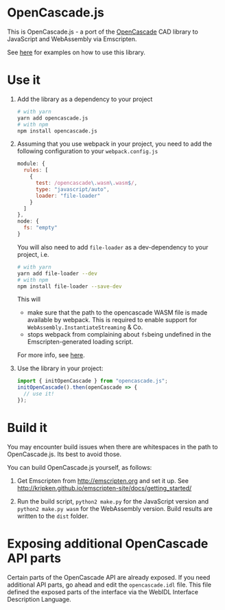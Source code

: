 OpenCascade.js
==============

This is OpenCascade.js - a port of the [OpenCascade](https://www.opencascade.com/) CAD library to JavaScript and WebAssembly via Emscripten.

See [here](https://github.com/donalffons/opencascade.js-examples) for examples on how to use this library.

# Use it

1. Add the library as a dependency to your project

    ```sh
    # with yarn
    yarn add opencascade.js
    # with npm
    npm install opencascade.js
    ```

2. Assuming that you use webpack in your project, you need to add the following configuration to your `webpack.config.js`

    ``` javascript
    module: {
      rules: [
        {
          test: /opencascade\.wasm\.wasm$/,
          type: "javascript/auto",
          loader: "file-loader"
        }
      ]
    },
    node: {
      fs: "empty"
    }
    ```
    You will also need to add `file-loader` as a dev-dependency to your project, i.e.

    ```sh
    # with yarn
    yarn add file-loader --dev
    # with npm
    npm install file-loader --save-dev
    ```

    This will

    * make sure that the path to the opencascade WASM file is made available by webpack. This is required to enable support for `WebAssembly.InstantiateStreaming` & Co.
    * stops webpack from complaining about `fs`being undefined in the Emscripten-generated loading script.
    
    For more info, see [here](https://gist.github.com/surma/b2705b6cca29357ebea1c9e6e15684cc).

3. Use the library in your project:
    ``` javascript
    import { initOpenCascade } from "opencascade.js";
    initOpenCascade().then(openCascade => {
      // use it!
    });
    ```

# Build it

You may encounter build issues when there are whitespaces in the path to OpenCascade.js. Its best to avoid those.

You can build OpenCascade.js yourself, as follows:

1. Get Emscripten from http://emscripten.org and set it up. See http://kripken.github.io/emscripten-site/docs/getting_started/

2. Run the build script, `python2 make.py` for the JavaScript version and `python2 make.py wasm` for the WebAssembly version. Build results are written to the `dist` folder.

# Exposing additional OpenCascade API parts

Certain parts of the OpenCascade API are already exposed. If you need additional API parts, go ahead and edit the `opencascade.idl` file. This file defined the exposed parts of the interface via the WebIDL Interface Description Language.
